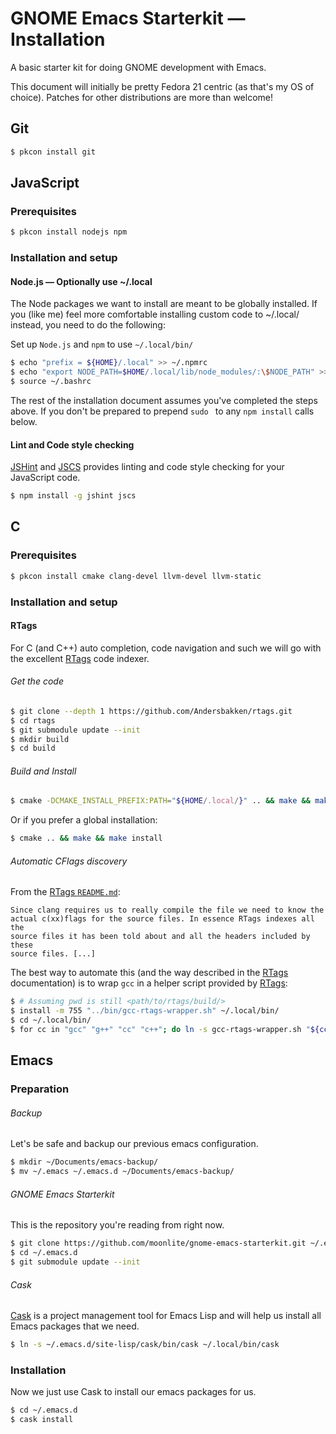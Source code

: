 # GNOME Emacs Starterkit — Installation

A basic starter kit for doing GNOME development with Emacs.

This document will initially be pretty Fedora 21 centric (as that's my OS of choice). Patches for other distributions are more than welcome!

## Git

```bash
$ pkcon install git
```

## JavaScript

### Prerequisites

```bash
$ pkcon install nodejs npm
```

### Installation and setup

#### Node.js — Optionally use ~/.local

The Node packages we want to install are meant to be globally installed. If you (like me) feel more comfortable installing custom code to ~/.local/ instead, you need to do the following:

Set up `Node.js` and `npm` to use `~/.local/bin/`

```bash
$ echo "prefix = ${HOME}/.local" >> ~/.npmrc
$ echo "export NODE_PATH=$HOME/.local/lib/node_modules/:\$NODE_PATH" >> ~/.bashrc
$ source ~/.bashrc
```

The rest of the installation document assumes you've completed the steps above. If you don't be prepared to prepend `sudo ` to any `npm install` calls below.

#### Lint and Code style checking

[JSHint][JSHint] and [JSCS][JSCS] provides linting and code style checking for your JavaScript code.

```bash
$ npm install -g jshint jscs
```

## C

### Prerequisites

```bash
$ pkcon install cmake clang-devel llvm-devel llvm-static
```

### Installation and setup

#### RTags

For C (and C++) auto completion, code navigation and such we will go with the excellent [RTags][RTags] code indexer.

###### Get the code

```bash
$ git clone --depth 1 https://github.com/Andersbakken/rtags.git
$ cd rtags
$ git submodule update --init
$ mkdir build
$ cd build
```

###### Build and Install

```bash
$ cmake -DCMAKE_INSTALL_PREFIX:PATH="${HOME/.local/}" .. && make && make install
```

Or if you prefer a global installation: 

```bash
$ cmake .. && make && make install
```

###### Automatic CFlags discovery

From the [RTags `README.md`][RTags]:

	Since clang requires us to really compile the file we need to know the
	actual c(xx)flags for the source files. In essence RTags indexes all the
	source files it has been told about and all the headers included by these
	source files. [...]

The best way to automate this (and the way described in the [RTags][RTags] documentation) is to wrap `gcc` in a helper script provided by [RTags][RTags]:

```bash
$ # Assuming pwd is still <path/to/rtags/build/>
$ install -m 755 "../bin/gcc-rtags-wrapper.sh" ~/.local/bin/
$ cd ~/.local/bin/
$ for cc in "gcc" "g++" "cc" "c++"; do ln -s gcc-rtags-wrapper.sh "${cc}"; done
```

## Emacs

### Preparation

###### Backup

Let's be safe and backup our previous emacs configuration.

```bash
$ mkdir ~/Documents/emacs-backup/
$ mv ~/.emacs ~/.emacs.d ~/Documents/emacs-backup/
```

###### GNOME Emacs Starterkit

This is the repository you're reading from right now.

```bash
$ git clone https://github.com/moonlite/gnome-emacs-starterkit.git ~/.emacs.d
$ cd ~/.emacs.d
$ git submodule update --init
```

###### Cask

[Cask][Cask] is a project management tool for Emacs Lisp and will help us install all
Emacs packages that we need.

```bash
$ ln -s ~/.emacs.d/site-lisp/cask/bin/cask ~/.local/bin/cask
```

### Installation

Now we just use Cask to install our emacs packages for us.

```bash
$ cd ~/.emacs.d
$ cask install
```

[RTags]: https://github.com/Andersbakken/rtags "RTags"

[JSHint]: http://jshint.com/ "JSHint"

[JSCS]: https://github.com/jscs-dev/node-jscs "JSCS"

[Cask]: https://github.com/cask/cask "Cask"

[gnome-emacs-starterkit]: https://github.com/moonlite/gnome-emacs-starterkit "GNOME Emacs Startkit"
